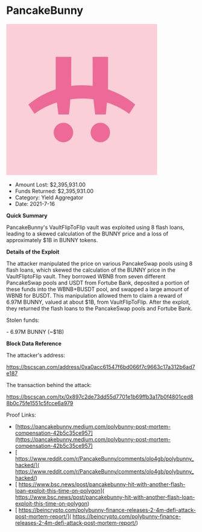 # PancakeBunny
![PancakeBunny](/rektimages/PancakeBunny.png)
- Amount Lost: $2,395,931.00
- Funds Returned: $2,395,931.00
- Category: Yield Aggregator
- Date: 2021-7-16

**Quick Summary**

PancakeBunny's VaultFlipToFlip vault was exploited using 8 flash loans, leading to a skewed calculation of the BUNNY price and a loss of approximately $1B in BUNNY tokens.

  


 **Details of the Exploit**

The attacker manipulated the price on various PancakeSwap pools using 8 flash loans, which skewed the calculation of the BUNNY price in the VaultFliptoFlip vault. They borrowed WBNB from seven different PancakeSwap pools and USDT from Fortube Bank, deposited a portion of these funds into the WBNB+BUSDT pool, and swapped a large amount of WBNB for BUSDT. This manipulation allowed them to claim a reward of 6.97M BUNNY, valued at about $1B, from VaultFlipToFlip. After the exploit, they returned the flash loans to the PancakeSwap pools and Fortube Bank.

  


Stolen funds:

\- 6.97M BUNNY (~$1B)

  


 **Block Data Reference**

The attacker's address:

https://bscscan.com/address/0xa0acc61547f6bd066f7c9663c17a312b6ad7e187

The transaction behind the attack:

https://bscscan.com/tx/0x897c2de73dd55d7701e1b69ffb3a17b0f4801ced88b0c75fe1551c5fcce6a979


Proof Links:
- [https://pancakebunny.medium.com/polybunny-post-mortem-compensation-42b5c35ce957](https://pancakebunny.medium.com/polybunny-post-mortem-compensation-42b5c35ce957)
- [ https://www.reddit.com/r/PancakeBunny/comments/olo4gb/polybunny_hacked/]( https://www.reddit.com/r/PancakeBunny/comments/olo4gb/polybunny_hacked/)
- [ https://www.bsc.news/post/pancakebunny-hit-with-another-flash-loan-exploit-this-time-on-polygon]( https://www.bsc.news/post/pancakebunny-hit-with-another-flash-loan-exploit-this-time-on-polygon)
- [ https://beincrypto.com/polybunny-finance-releases-2-4m-defi-attack-post-mortem-report/]( https://beincrypto.com/polybunny-finance-releases-2-4m-defi-attack-post-mortem-report/)


